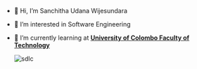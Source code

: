 - 👋 Hi, I’m Sanchitha Udana Wijesundara
- 👀 I’m interested in Software Engineering
- 🌱 I’m currently learning at <b><a href=https://cmb.ac.lk/ > University of Colombo Faculty of Technology</a></b>


     ![sdlc](https://user-images.githubusercontent.com/109952575/208307954-a82c981a-4798-4895-aff8-060a7e01719e.gif)



<!---
SanchithaUdana/SanchithaUdana is a ✨ special ✨ repository because its `README.md` (this file) appears on your GitHub profile.
You can click the Preview link to take a look at your changes.
--->
